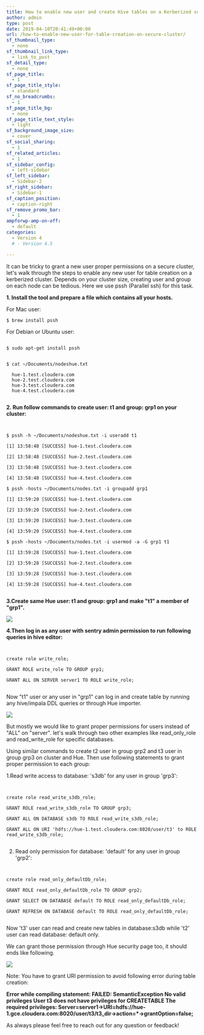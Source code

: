 ```yaml
---
title: How to enable new user and create Hive tables on a Kerberized secure cluster with Apache Sentry
author: admin
type: post
date: 2019-04-10T20:41:49+00:00
url: /how-to-enable-new-user-for-table-creation-on-secure-cluster/
sf_thumbnail_type:
  - none
sf_thumbnail_link_type:
  - link_to_post
sf_detail_type:
  - none
sf_page_title:
  - 1
sf_page_title_style:
  - standard
sf_no_breadcrumbs:
  - 1
sf_page_title_bg:
  - none
sf_page_title_text_style:
  - light
sf_background_image_size:
  - cover
sf_social_sharing:
  - 1
sf_related_articles:
  - 1
sf_sidebar_config:
  - left-sidebar
sf_left_sidebar:
  - Sidebar-2
sf_right_sidebar:
  - Sidebar-1
sf_caption_position:
  - caption-right
sf_remove_promo_bar:
  - 1
ampforwp-amp-on-off:
  - default
categories:
  - Version 4
  # - Version 4.5

---
```

It can be tricky to grant a new user proper permissions on a secure cluster, let's walk through the steps to enable any new user for table creation on a kerberized cluster. Depends on your cluster size, creating user and group on each node can be tedious. Here we use pssh (Parallel ssh) for this task.

**1. Install the tool and prepare a file which contains all your hosts.**

For Mac user:

<pre><code class="bash">$ brew install pssh</code></pre>

For Debian or Ubuntu user:

<pre><code class="bash">
$ sudo apt-get install pssh
</code></pre>

<pre><code class="bash">
$ cat ~/Documents/nodeshue.txt

  hue-1.test.cloudera.com
  hue-2.test.cloudera.com
  hue-3.test.cloudera.com
  hue-4.test.cloudera.com

</code></pre>

**2. Run follow commands to create user: t1 and group: grp1 on your cluster:**

<pre><code class="bash">

$ pssh -h ~/Documents/nodeshue.txt -i useradd t1

[1] 13:58:48 [SUCCESS] hue-1.test.cloudera.com

[2] 13:58:48 [SUCCESS] hue-2.test.cloudera.com

[3] 13:58:48 [SUCCESS] hue-3.test.cloudera.com

[4] 13:58:48 [SUCCESS] hue-4.test.cloudera.com

$ pssh -hosts ~/Documents/nodes.txt -i groupadd grp1

[1] 13:59:20 [SUCCESS] hue-1.test.cloudera.com

[2] 13:59:20 [SUCCESS] hue-2.test.cloudera.com

[3] 13:59:20 [SUCCESS] hue-3.test.cloudera.com

[4] 13:59:20 [SUCCESS] hue-4.test.cloudera.com

$ pssh -hosts ~/Documents/nodes.txt -i usermod -a -G grp1 t1

[1] 13:59:28 [SUCCESS] hue-1.test.cloudera.com

[2] 13:59:28 [SUCCESS] hue-2.test.cloudera.com

[3] 13:59:28 [SUCCESS] hue-3.test.cloudera.com

[4] 13:59:28 [SUCCESS] hue-4.test.cloudera.com

</code></pre>

**3.Create same Hue user: t1 and group: grp1 and make "t1" a member of "grp1".**

[<img src="https://cdn.gethue.com/uploads/2019/04/Screen-Shot-2019-04-03-at-3.33.18-PM.png"/>][1]

**4.Then log in as any user with sentry admin permission to run following queries in hive editor:**

<pre><code class="bash">

create role write_role;

GRANT ROLE write_role TO GROUP grp1;

GRANT ALL ON SERVER server1 TO ROLE write_role;

</code></pre>

Now "t1" user or any user in "grp1" can log in and create table by running any hive/impala DDL queries or through Hue importer.

[<img src="https://cdn.gethue.com/uploads/2019/04/All_Month_table_Created_Successfully.png"/>][2]

But mostly we would like to grant proper permissions for users instead of "ALL" on "server". let's walk through two other examples like read_only_role and read_write_role for specific databases.

Using similar commands to create t2 user in group grp2 and t3 user in group grp3 on cluster and Hue. Then use following statements to grant proper permission to each group:

1.Read write access to database: 's3db' for any user in group 'grp3':

<pre><code class="bash">

create role read_write_s3db_role;

GRANT ROLE read_write_s3db_role TO GROUP grp3;

GRANT ALL ON DATABASE s3db TO ROLE read_write_s3db_role;

GRANT ALL ON URI 'hdfs://hue-1.test.cloudera.com:8020/user/t3' to ROLE read_write_s3db_role;

</code></pre>

2. Read only permission for database: 'default' for any user in group 'grp2':

<pre><code class="bash">

create role read_only_defaultDb_role;

GRANT ROLE read_only_defaultDb_role TO GROUP grp2;

GRANT SELECT ON DATABASE default TO ROLE read_only_defaultDb_role;

GRANT REFRESH ON DATABASE default TO ROLE read_only_defaultDb_role;

</code></pre>

Now 't3' user can read and create new tables in database:s3db while 't2' user can read database: default only.

We can grant those permission through Hue security page too, it should ends like following.

[<img src="https://cdn.gethue.com/uploads/2019/04/HueSecurityRoles.png"/>][3]

Note: You have to grant URI permission to avoid following error during table creation:

<p class="p1">
  <b>Error while compiling statement: FAILED: SemanticException No valid privileges User t3 does not have privileges for CREATETABLE The required privileges: Server=server1->URI=hdfs://hue-1.gce.cloudera.com:8020/user/t3/t3_dir->action=*->grantOption=false;</b>
</p>

As always please feel free to reach out for any question or feedback!

&nbsp;

<pre></pre>

 [1]: https://cdn.gethue.com/uploads/2019/04/Screen-Shot-2019-04-03-at-3.33.18-PM.png
 [2]: https://cdn.gethue.com/uploads/2019/04/All_Month_table_Created_Successfully.png
 [3]: https://cdn.gethue.com/uploads/2019/04/HueSecurityRoles.png

